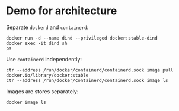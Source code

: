 # Demo for architecture

Separate `dockerd` and `containerd`:

```
docker run -d --name dind --privileged docker:stable-dind
docker exec -it dind sh
ps
```

Use `containerd` independently:

```
ctr --address /run/docker/containerd/containerd.sock image pull docker.io/library/docker:stable
ctr --address /run/docker/containerd/containerd.sock image ls
```

Images are stores separately:

```
docker image ls
```